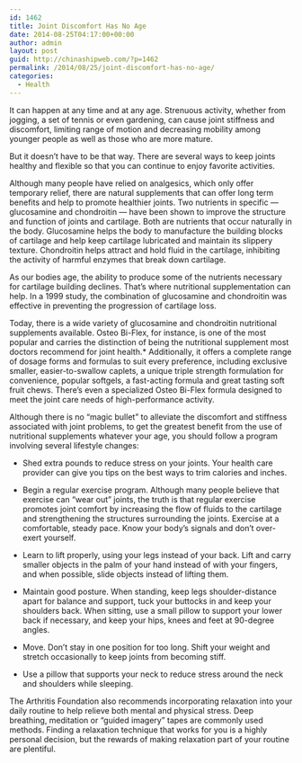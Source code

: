 ```yaml
---
id: 1462
title: Joint Discomfort Has No Age
date: 2014-08-25T04:17:00+00:00
author: admin
layout: post
guid: http://chinashipweb.com/?p=1462
permalink: /2014/08/25/joint-discomfort-has-no-age/
categories:
  - Health
---
```

It can happen at any time and at any age. Strenuous activity, whether from jogging, a set of tennis or even gardening, can cause joint stiffness and discomfort, limiting range of motion and decreasing mobility among younger people as well as those who are more mature.

But it doesn&#8217;t have to be that way. There are several ways to keep joints healthy and flexible so that you can continue to enjoy favorite activities.

Although many people have relied on analgesics, which only offer temporary relief, there are natural supplements that can offer long term benefits and help to promote healthier joints. Two nutrients in specific &#8212; glucosamine and chondroitin &#8212; have been shown to improve the structure and function of joints and cartilage. Both are nutrients that occur naturally in the body. Glucosamine helps the body to manufacture the building blocks of cartilage and help keep cartilage lubricated and maintain its slippery texture. Chondroitin helps attract and hold fluid in the cartilage, inhibiting the activity of harmful enzymes that break down cartilage.

As our bodies age, the ability to produce some of the nutrients necessary for cartilage building declines. That&#8217;s where nutritional supplementation can help. In a 1999 study, the combination of glucosamine and chondroitin was effective in preventing the progression of cartilage loss.

Today, there is a wide variety of glucosamine and chondroitin nutritional supplements available. Osteo Bi-Flex, for instance, is one of the most popular and carries the distinction of being the nutritional supplement most doctors recommend for joint health.* Additionally, it offers a complete range of dosage forms and formulas to suit every preference, including exclusive smaller, easier-to-swallow caplets, a unique triple strength formulation for convenience, popular softgels, a fast-acting formula and great tasting soft fruit chews. There&#8217;s even a specialized Osteo Bi-Flex formula designed to meet the joint care needs of high-performance activity.

Although there is no &#8220;magic bullet&#8221; to alleviate the discomfort and stiffness associated with joint problems, to get the greatest benefit from the use of nutritional supplements whatever your age, you should follow a program involving several lifestyle changes:

* Shed extra pounds to reduce stress on your joints. Your health care provider can give you tips on the best ways to trim calories and inches.

* Begin a regular exercise program. Although many people believe that exercise can &#8220;wear out&#8221; joints, the truth is that regular exercise promotes joint comfort by increasing the flow of fluids to the cartilage and strengthening the structures surrounding the joints. Exercise at a comfortable, steady pace. Know your body&#8217;s signals and don&#8217;t over-exert yourself.

* Learn to lift properly, using your legs instead of your back. Lift and carry smaller objects in the palm of your hand instead of with your fingers, and when possible, slide objects instead of lifting them.

* Maintain good posture. When standing, keep legs shoulder-distance apart for balance and support, tuck your buttocks in and keep your shoulders back. When sitting, use a small pillow to support your lower back if necessary, and keep your hips, knees and feet at 90-degree angles.

* Move. Don&#8217;t stay in one position for too long. Shift your weight and stretch occasionally to keep joints from becoming stiff.

* Use a pillow that supports your neck to reduce stress around the neck and shoulders while sleeping. 

The Arthritis Foundation also recommends incorporating relaxation into your daily routine to help relieve both mental and physical stress. Deep breathing, meditation or &#8220;guided imagery&#8221; tapes are commonly used methods. Finding a relaxation technique that works for you is a highly personal decision, but the rewards of making relaxation part of your routine are plentiful.